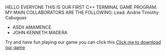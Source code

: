 HELLO EVERYONE THIS IS OUR FIRST C++ TERMINAL GAME PROGRAM. MY MAIN COLLABORATORS ARE THE FOLLOWING:
Lead: Andrie Timothy Cabuguas

- ASDII AMAMENCE
- JOHN KENNETH MADERA

Try and have fun playing our game you can click this [Click me to download our game](https://github.com/driedrie/SNAKE-AND-LADDER----TICTACTOE-TERMINAL-GAME/blob/main/OOP_MIDTERM_PROJECT.exe)
